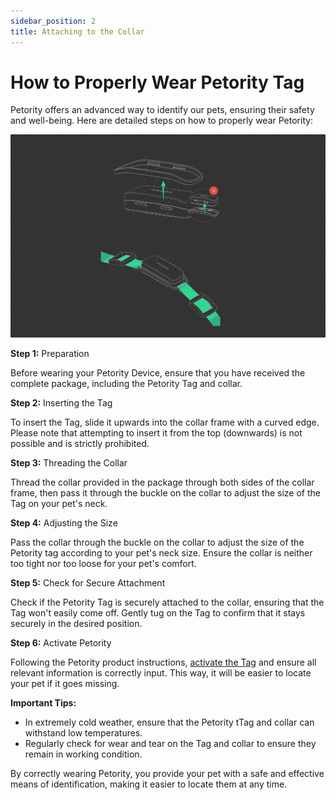```yaml
---
sidebar_position: 2
title: Attaching to the Collar
---
```


# How to Properly Wear Petority Tag
Petority offers an advanced way to identify our pets, ensuring their safety and well-being. Here are detailed steps on how to properly wear Petority:

![attaching](/img/devices/Attaching.jpg)

**Step 1:** Preparation

Before wearing your Petority Device, ensure that you have received the complete package, including the Petority Tag and collar.

**Step 2:** Inserting the Tag

To insert the Tag, slide it upwards into the collar frame with a curved edge. Please note that attempting to insert it from the top (downwards) is not possible and is strictly prohibited.

**Step 3:** Threading the Collar

Thread the collar provided in the package through both sides of the collar frame, then pass it through the buckle on the collar to adjust the size of the Tag on your pet's neck.

**Step 4:** Adjusting the Size

Pass the collar through the buckle on the collar to adjust the size of the Petority tag according to your pet's neck size. Ensure the collar is neither too tight nor too loose for your pet's comfort.

**Step 5:** Check for Secure Attachment

Check if the Petority Tag is securely attached to the collar, ensuring that the Tag won't easily come off. Gently tug on the Tag to confirm that it stays securely in the desired position.

**Step 6:** Activate Petority

Following the Petority product instructions, [activate the Tag](/docs/devices/getting-started/device-activate) and ensure all relevant information is correctly input. This way, it will be easier to locate your pet if it goes missing.


**Important Tips:**

+ In extremely cold weather, ensure that the Petority tTag and collar can withstand low temperatures.
+ Regularly check for wear and tear on the Tag and collar to ensure they remain in working condition.

By correctly wearing Petority, you provide your pet with a safe and effective means of identification, making it easier to locate them at any time.